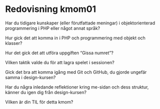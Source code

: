 ---
---
Redovisning kmom01
=========================

Har du tidigare kunskaper (eller förutfattade meningar) i objektorienterad programmering i PHP eller något annat språk?

Hur gick det att komma in i PHP och programmering med objekt och klasser?

Hur det gick det att utföra uppgiften “Gissa numret”?

Vilken taktik valde du för att lagra spelet i sessionen?

Gick det bra att komma igång med Git och GitHub, du gjorde ungefär samma i design-kursen?

Har du några inledande reflektioner kring me-sidan och dess struktur, känner du igen dig från design-kursen?

Vilken är din TIL för detta kmom?
